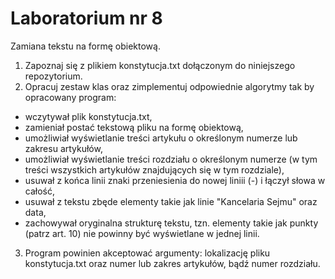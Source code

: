 # Laboratorium nr 8 

Zamiana tekstu na formę obiektową.

1. Zapoznaj się z plikiem konstytucja.txt dołączonym do niniejszego repozytorium.
2. Opracuj zestaw klas oraz zimplementuj odpowiednie algorytmy tak by opracowany program:
  * wczytywał plik konstytucja.txt,
  * zamieniał postać tekstową pliku na formę obiektową,
  * umożliwiał wyświetlanie treści artykułu o określonym numerze lub zakresu artykułów,
  * umożliwiał wyświetlanie treści rozdziału o określonym numerze (w tym treści wszystkich artykułów znajdujących się w
    tym rozdziale),
  * usuwał z końca linii znaki przeniesienia do nowej liniii (-) i łączył słowa w całość,
  * usuwał z tekstu zbęde elementy takie jak linie "Kancelaria Sejmu" oraz data,
  * zachowywał oryginalna strukturę tekstu, tzn. elementy takie jak punkty (patrz art. 10) nie powinny być wyświetlane w
    jednej linii.
3. Program powinien akceptować argumenty: lokalizację pliku konstytucja.txt oraz numer lub zakres artykułów, bądź numer
   rozdziału.
